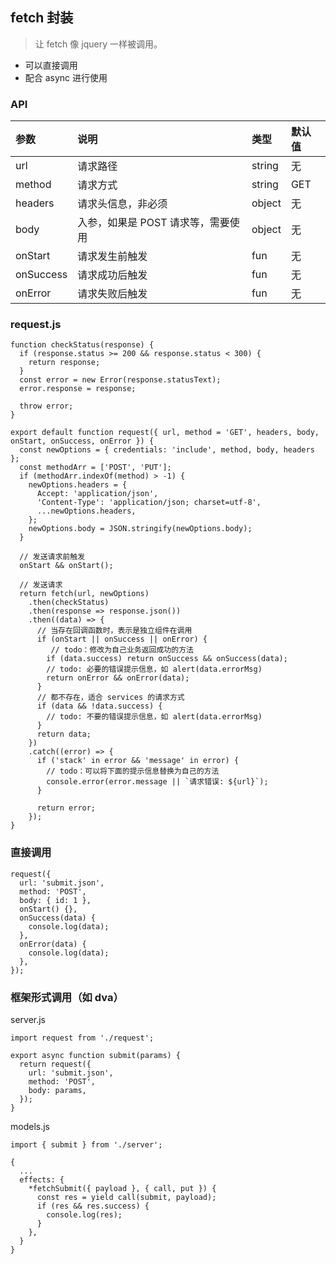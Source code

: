 ## fetch 封装

> 让 fetch 像 jquery 一样被调用。

- 可以直接调用
- 配合 async 进行使用

### API

|参数|说明|类型|默认值|
|:--|:--|:--|:--|
|url|请求路径|string|无|
|method|请求方式|string|GET|
|headers|请求头信息，非必须|object|无|
|body|入参，如果是 POST 请求等，需要使用|object|无|
|onStart|请求发生前触发|fun|无|
|onSuccess|请求成功后触发|fun|无|
|onError|请求失败后触发|fun|无|

### request.js

```
function checkStatus(response) {
  if (response.status >= 200 && response.status < 300) {
    return response;
  }
  const error = new Error(response.statusText);
  error.response = response;

  throw error;
}

export default function request({ url, method = 'GET', headers, body, onStart, onSuccess, onError }) {
  const newOptions = { credentials: 'include', method, body, headers };
  const methodArr = ['POST', 'PUT'];
  if (methodArr.indexOf(method) > -1) {
    newOptions.headers = {
      Accept: 'application/json',
      'Content-Type': 'application/json; charset=utf-8',
      ...newOptions.headers,
    };
    newOptions.body = JSON.stringify(newOptions.body);
  }

  // 发送请求前触发
  onStart && onStart();

  // 发送请求
  return fetch(url, newOptions)
    .then(checkStatus)
    .then(response => response.json())
    .then((data) => {
      // 当存在回调函数时，表示是独立组件在调用
      if (onStart || onSuccess || onError) {
      	 // todo：修改为自己业务返回成功的方法
        if (data.success) return onSuccess && onSuccess(data);
        // todo: 必要的错误提示信息，如 alert(data.errorMsg)
        return onError && onError(data);
      }
      // 都不存在，适合 services 的请求方式
      if (data && !data.success) {
        // todo: 不要的错误提示信息，如 alert(data.errorMsg)
      }
      return data;
    })
    .catch((error) => {
      if ('stack' in error && 'message' in error) {
        // todo：可以将下面的提示信息替换为自己的方法
        console.error(error.message || `请求错误: ${url}`);
      }

      return error;
    });
}
```

### 直接调用

```
request({
  url: 'submit.json',
  method: 'POST',
  body: { id: 1 },
  onStart() {},
  onSuccess(data) {
    console.log(data);
  },
  onError(data) {
    console.log(data);
  },
});
```

### 框架形式调用（如 dva）

server.js

```
import request from './request';

export async function submit(params) {
  return request({
    url: 'submit.json',
    method: 'POST',
    body: params,
  });
}
```

models.js

```
import { submit } from './server';

{
  ...
  effects: {
    *fetchSubmit({ payload }, { call, put }) {
      const res = yield call(submit, payload);
      if (res && res.success) {
        console.log(res);
      }
    },
  }
}
```